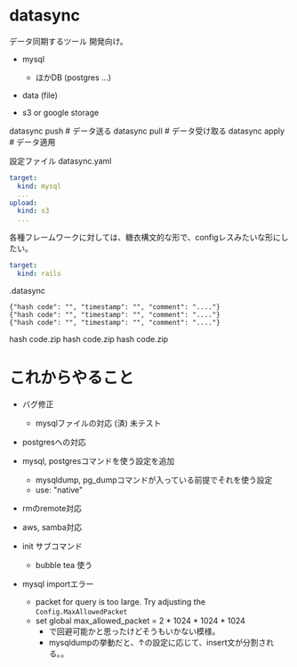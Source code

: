 # datasync

データ同期するツール
開発向け。

- mysql
  - ほかDB (postgres ...)
- data (file)

- s3 or google storage

datasync push # データ送る
datasync pull # データ受け取る
datasync apply # データ適用

設定ファイル
datasync.yaml
```yaml
target:
  kind: mysql
  ...
upload:
  kind: s3
  ...
```

各種フレームワークに対しては、糖衣構文的な形で、configレスみたいな形にしたい。
```yaml
target:
  kind: rails
```

.datasync
```jsonl
{"hash code": "", "timestamp": "", "comment": "...."}
{"hash code": "", "timestamp": "", "comment": "...."}
{"hash code": "", "timestamp": "", "comment": "...."}
```
hash code.zip
hash code.zip
hash code.zip


# これからやること

- バグ修正
  - mysqlファイルの対応 (済) 未テスト
- postgresへの対応
- mysql, postgresコマンドを使う設定を追加
  - mysqldump, pg_dumpコマンドが入っている前提でそれを使う設定
  -  use: "native"
- rmのremote対応
- aws, samba対応

- init サブコマンド
  - bubble tea 使う

- mysql importエラー
  - packet for query is too large. Try adjusting the `Config.MaxAllowedPacket`
  - set global max_allowed_packet = 2 * 1024 * 1024 * 1024
    - で回避可能かと思ったけどそうもいかない模様。
    - mysqldumpの挙動だと、↑の設定に応じて、insert文が分割される。。
